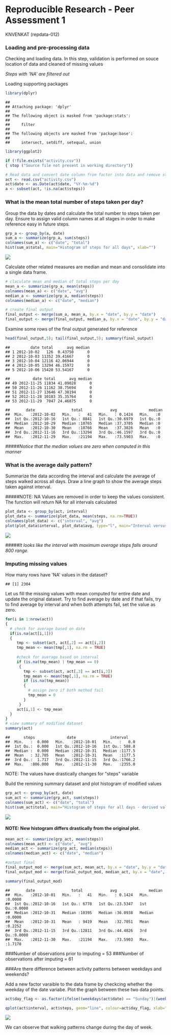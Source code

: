 # Reproducible Research - Peer Assessment 1
KNVENKAT (repdata-012)  

### Loading and pre-processing data

Checking and loading data. In this step, validation is performed on souce location of data and cleaned of missing values

*Steps with 'NA' are filtered out*

Loading supporting packages

```r
library(dplyr)
```

```
## 
## Attaching package: 'dplyr'
## 
## The following object is masked from 'package:stats':
## 
##     filter
## 
## The following objects are masked from 'package:base':
## 
##     intersect, setdiff, setequal, union
```

```r
library(ggplot2)
```

```r
if (!file.exists("activity.csv"))
{ stop ("Source file not present in working directory")}

# Read data and convert date column from factor into data and remove steps with NA
act <- read.csv("activity.csv")
act$date <- as.Date(act$date, "%Y-%m-%d")
a <- subset(act, !is.na(act$steps))
```

### What is the mean total number of steps taken per day?

Group the data by dates and calculate the total number to steps taken per day. Ensure to assign valid column names at all stages in order to make reference easy in future steps.



```r
grp_a <- group_by(a, date)
sum_a <- summarize(grp_a, sum(steps))
colnames(sum_a) <- c("date", "total")
hist(sum_a$total, main="Histogram of steps for all days", xlab="")
```

![](Markdown1_files/figure-html/unnamed-chunk-3-1.png) 

Calculate other related measures are median and mean and consolidate into a single data frame.

```r
# claculate mean and median of total steps per day
mean_a <- summarize(grp_a, mean(steps))
colnames(mean_a) <- c("date", "avg")
median_a <- summarize(grp_a, median(steps))
colnames(median_a) <- c("date", "median")

# create final output
final_output <- merge(sum_a, mean_a, by.x = "date", by.y = "date")
final_output <- merge(final_output, median_a, by.x = "date", by.y = "date")
```
Examine some rows of the final output generated for reference

```r
head(final_output,5); tail(final_output,5); summary(final_output)
```

```
##         date total      avg median
## 1 2012-10-02   126  0.43750      0
## 2 2012-10-03 11352 39.41667      0
## 3 2012-10-04 12116 42.06944      0
## 4 2012-10-05 13294 46.15972      0
## 5 2012-10-06 15420 53.54167      0
```

```
##          date total      avg median
## 49 2012-11-25 11834 41.09028      0
## 50 2012-11-26 11162 38.75694      0
## 51 2012-11-27 13646 47.38194      0
## 52 2012-11-28 10183 35.35764      0
## 53 2012-11-29  7047 24.46875      0
```

```
##       date                total            avg              median 
##  Min.   :2012-10-02   Min.   :   41   Min.   : 0.1424   Min.   :0  
##  1st Qu.:2012-10-16   1st Qu.: 8841   1st Qu.:30.6979   1st Qu.:0  
##  Median :2012-10-29   Median :10765   Median :37.3785   Median :0  
##  Mean   :2012-10-30   Mean   :10766   Mean   :37.3826   Mean   :0  
##  3rd Qu.:2012-11-16   3rd Qu.:13294   3rd Qu.:46.1597   3rd Qu.:0  
##  Max.   :2012-11-29   Max.   :21194   Max.   :73.5903   Max.   :0
```
#####*Notice that the median values are zero when computed in this manner*

### What is the average daily pattern?
Summarize the data according the interval and calculate the average of steps walked across all days. Draw a line graph to show the average steps taken against interval. 

#####NOTE: NA Values are removed in order to keep the values consistent. The function will return NA for all intervals calculated

```r
plot_data <- group_by(act, interval)
plot_data <- summarize(plot_data, mean(steps, na.rm=TRUE))
colnames(plot_data) <- c("interval", "avg")
plot(plot_data$interval, plot_data$avg, type="l", main="Interval versus Average Steps", xlab="Interval", ylab = "Average Steps")
```

![](Markdown1_files/figure-html/unnamed-chunk-6-1.png) 

#####_It looks like the interval with maximum average steps falls around 800 range._

### Imputing missing values

How many rows have 'NA' values in the dataset?

```
## [1] 2304
```

Let us fill the missing values with mean computed for entire date and update the original dataset. Try to find average by date and if that fails, try to find average by interval and when both attempts fail, set the value as zero.


```r
for(i in 1:nrow(act))
{
  # check for average based on date
  if(is.na(act[i,1]))
  {
     tmp <- subset(act, act[,2] == act[i,2])
     tmp_mean <- mean(tmp[,1], na.rm = TRUE)
     
     #check for average based on interval
     if (is.na(tmp_mean) | tmp_mean == 0)
      {
        tmp <- subset(act, act[,3] == act[i,3])
        tmp_mean <- mean(tmp[,1], na.rm = TRUE)
        if (is.na(tmp_mean))
        {
          # assign zero if both method fail
          tmp_mean = 0
        }
      }
     act[i,1] <- tmp_mean
  }
}
# view summary of modified dataset
summary(act)
```

```
##      steps              date               interval     
##  Min.   :  0.000   Min.   :2012-10-01   Min.   :   0.0  
##  1st Qu.:  0.000   1st Qu.:2012-10-16   1st Qu.: 588.8  
##  Median :  0.000   Median :2012-10-31   Median :1177.5  
##  Mean   : 32.705   Mean   :2012-10-31   Mean   :1177.5  
##  3rd Qu.:  1.717   3rd Qu.:2012-11-15   3rd Qu.:1766.2  
##  Max.   :806.000   Max.   :2012-11-30   Max.   :2355.0
```
NOTE: The values have drastically changes for "steps" variable

Build the remining summary dataset and plot histogram of modified values

```r
grp_act <- group_by(act, date)
sum_act <- summarize(grp_act, sum(steps))
colnames(sum_act) <- c("date", "total")
hist(sum_act$total, main="Histogram of steps for all days - derived values", xlab="")
```

![](Markdown1_files/figure-html/unnamed-chunk-9-1.png) 

#### NOTE: New histogram differs drastically from the original plot.


```r
mean_act <- summarize(grp_act, mean(steps))
colnames(mean_act) <- c("date", "avg")
median_act <- summarize(grp_act, median(steps))
colnames(median_act) <- c("date", "median")

#output final
final_output_mod <- merge(sum_act, mean_act, by.x = "date", by.y = "date")
final_output_mod <- merge(final_output_mod, median_act, by.x = "date", by.y = "date")

summary(final_output_mod)
```

```
##       date                total            avg              median      
##  Min.   :2012-10-01   Min.   :   41   Min.   : 0.1424   Min.   :0.0000  
##  1st Qu.:2012-10-16   1st Qu.: 6778   1st Qu.:23.5347   1st Qu.:0.0000  
##  Median :2012-10-31   Median :10395   Median :36.0938   Median :0.0000  
##  Mean   :2012-10-31   Mean   : 9419   Mean   :32.7051   Mean   :0.2252  
##  3rd Qu.:2012-11-15   3rd Qu.:12811   3rd Qu.:44.4826   3rd Qu.:0.0000  
##  Max.   :2012-11-30   Max.   :21194   Max.   :73.5903   Max.   :1.7170
```

###Number of observations prior to imputing = 53
###Number of observations after imputing = 61

###Are there difference between activity patterns between weekdays and weekends?

Add a new factor varaible to the data frame by checkcing whether the weekday of the date variabe. Plot the graph between these two data points. 

```r
act$day_flag <- as.factor(ifelse((weekdays(act$date) == "Sunday")|(weekdays(act$date) == "Saturday"),"Y","N"))

qplot(act$interval, act$steps, geom="line", colour=act$day_flag, xlab="Interval", ylab="Steps", main="Weekend vs Weekday steps taken for adjusted data")
```

![](Markdown1_files/figure-html/unnamed-chunk-11-1.png) 

We can observe that walking patterns change during the day of week.
